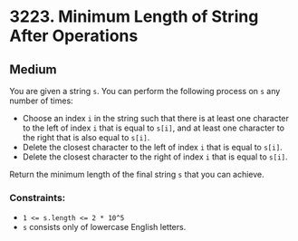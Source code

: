 # 3223. Minimum Length of String After Operations

## Medium

You are given a string `s`. You can perform the following process on `s` any number of times:

- Choose an index `i` in the string such that there is at least one character to the left of index `i` that is equal to
  `s[i]`, and at least one character to the right that is also equal to `s[i]`.
- Delete the closest character to the left of index `i` that is equal to `s[i]`.
- Delete the closest character to the right of index `i` that is equal to `s[i]`.

Return the minimum length of the final string `s` that you can achieve.

### Constraints:

- `1 <= s.length <= 2 * 10^5`
- `s` consists only of lowercase English letters.
